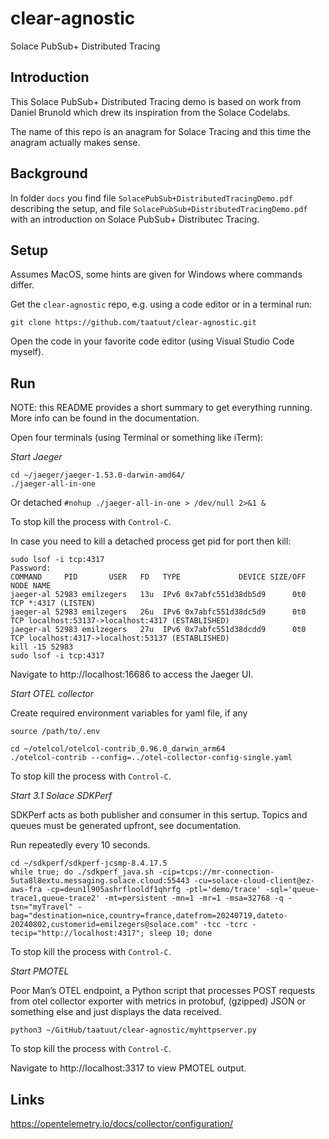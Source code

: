 # clear-agnostic
Solace PubSub+ Distributed Tracing

Introduction
---

This Solace PubSub+ Distributed Tracing demo is based on work from Daniel Brunold which drew its inspiration from the Solace Codelabs. 

The name of this repo is an anagram for Solace Tracing and this time the anagram actually makes sense.

Background
---

In folder `docs` you find file `SolacePubSub+DistributedTracingDemo.pdf` describing the setup, and file `SolacePubSub+DistributedTracingDemo.pdf` with an introduction on Solace PubSub+ Distributec Tracing.

Setup
---

Assumes MacOS, some hints are given for Windows where commands differ.

Get the `clear-agnostic` repo, e.g. using a code editor or in a terminal run:

`git clone https://github.com/taatuut/clear-agnostic.git`

Open the code in your favorite code editor (using Visual Studio Code myself).

Run
---

NOTE: this README provides a short summary to get everything running. More info can be found in the documentation.

Open four terminals (using Terminal or something like iTerm):

_Start Jaeger_

```
cd ~/jaeger/jaeger-1.53.0-darwin-amd64/
./jaeger-all-in-one
```

Or detached `#nohup ./jaeger-all-in-one > /dev/null 2>&1 &`

To stop kill the process with `Control-C`.

In case you need to kill a detached process get pid for port then kill:

```
sudo lsof -i tcp:4317
Password:
COMMAND     PID       USER   FD   TYPE             DEVICE SIZE/OFF NODE NAME
jaeger-al 52983 emilzegers   13u  IPv6 0x7abfc551d38db5d9      0t0  TCP *:4317 (LISTEN)
jaeger-al 52983 emilzegers   26u  IPv6 0x7abfc551d38dc5d9      0t0  TCP localhost:53137->localhost:4317 (ESTABLISHED)
jaeger-al 52983 emilzegers   27u  IPv6 0x7abfc551d38dcdd9      0t0  TCP localhost:4317->localhost:53137 (ESTABLISHED)
kill -15 52983
sudo lsof -i tcp:4317

```

Navigate to http://localhost:16686 to access the Jaeger UI.

_Start OTEL collector_

Create required environment variables for yaml file, if any

`source /path/to/.env`

```
cd ~/otelcol/otelcol-contrib_0.96.0_darwin_arm64
./otelcol-contrib --config=../otel-collector-config-single.yaml
```

To stop kill the process with `Control-C`.

_Start 3.1	Solace SDKPerf_

SDKPerf acts as both publisher and consumer in this sertup. Topics and queues must be generated upfront, see documentation.

Run repeatedly every 10 seconds.

```
cd ~/sdkperf/sdkperf-jcsmp-8.4.17.5
while true; do ./sdkperf_java.sh -cip=tcps://mr-connection-5uta8l8extu.messaging.solace.cloud:55443 -cu=solace-cloud-client@ez-aws-fra -cp=deun1l905ashrflooldf1qhrfg -ptl='demo/trace' -sql='queue-trace1,queue-trace2' -mt=persistent -mn=1 -mr=1 -msa=32768 -q -tsn="myTravel" -bag="destination=nice,country=france,datefrom=20240719,dateto-20240802,customerid=emilzegers@solace.com" -tcc -tcrc -tecip="http://localhost:4317"; sleep 10; done
```

To stop kill the process with `Control-C`.

_Start PMOTEL_

Poor Man’s OTEL endpoint, a Python script that processes POST requests from otel collector exporter with metrics in protobuf, (gzipped) JSON or something else and just displays the data received.

`python3 ~/GitHub/taatuut/clear-agnostic/myhttpserver.py`

To stop kill the process with `Control-C`.

Navigate to http://localhost:3317 to view PMOTEL output.

Links
---

https://opentelemetry.io/docs/collector/configuration/

